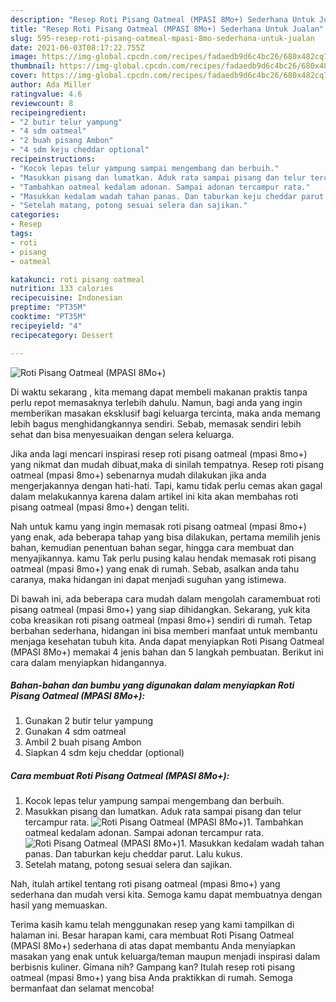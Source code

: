 ```yaml
---
description: "Resep Roti Pisang Oatmeal (MPASI 8Mo+) Sederhana Untuk Jualan"
title: "Resep Roti Pisang Oatmeal (MPASI 8Mo+) Sederhana Untuk Jualan"
slug: 595-resep-roti-pisang-oatmeal-mpasi-8mo-sederhana-untuk-jualan
date: 2021-06-03T08:17:22.755Z
image: https://img-global.cpcdn.com/recipes/fadaedb9d6c4bc26/680x482cq70/roti-pisang-oatmeal-mpasi-8mo-foto-resep-utama.jpg
thumbnail: https://img-global.cpcdn.com/recipes/fadaedb9d6c4bc26/680x482cq70/roti-pisang-oatmeal-mpasi-8mo-foto-resep-utama.jpg
cover: https://img-global.cpcdn.com/recipes/fadaedb9d6c4bc26/680x482cq70/roti-pisang-oatmeal-mpasi-8mo-foto-resep-utama.jpg
author: Ada Miller
ratingvalue: 4.6
reviewcount: 8
recipeingredient:
- "2 butir telur yampung"
- "4 sdm oatmeal"
- "2 buah pisang Ambon"
- "4 sdm keju cheddar optional"
recipeinstructions:
- "Kocok lepas telur yampung sampai mengembang dan berbuih."
- "Masukkan pisang dan lumatkan. Aduk rata sampai pisang dan telur tercampur rata."
- "Tambahkan oatmeal kedalam adonan. Sampai adonan tercampur rata."
- "Masukkan kedalam wadah tahan panas. Dan taburkan keju cheddar parut. Lalu kukus."
- "Setelah matang, potong sesuai selera dan sajikan."
categories:
- Resep
tags:
- roti
- pisang
- oatmeal

katakunci: roti pisang oatmeal 
nutrition: 133 calories
recipecuisine: Indonesian
preptime: "PT35M"
cooktime: "PT35M"
recipeyield: "4"
recipecategory: Dessert

---
```



![Roti Pisang Oatmeal (MPASI 8Mo+)](https://img-global.cpcdn.com/recipes/fadaedb9d6c4bc26/680x482cq70/roti-pisang-oatmeal-mpasi-8mo-foto-resep-utama.jpg)

Di waktu  sekarang , kita memang dapat membeli makanan praktis tanpa perlu repot memasaknya terlebih dahulu. Namun, bagi anda yang ingin memberikan masakan eksklusif bagi keluarga tercinta, maka anda memang lebih bagus menghidangkannya sendiri. Sebab, memasak sendiri lebih sehat dan bisa menyesuaikan dengan selera keluarga.

Jika anda lagi mencari inspirasi resep roti pisang oatmeal (mpasi 8mo+) yang nikmat dan mudah dibuat,maka di sinilah tempatnya. Resep roti pisang oatmeal (mpasi 8mo+)  sebenarnya mudah dilakukan jika anda mengerjakannya dengan hati-hati. Tapi, kamu tidak perlu cemas akan gagal dalam melakukannya 
karena dalam artikel ini kita akan membahas roti pisang oatmeal (mpasi 8mo+) dengan teliti.  



Nah untuk kamu yang ingin memasak roti pisang oatmeal (mpasi 8mo+) yang enak, ada beberapa tahap yang bisa dilakukan, pertama memilih jenis bahan, kemudian penentuan bahan segar, hingga cara membuat dan menyajikannya. kamu Tak perlu pusing kalau hendak memasak roti pisang oatmeal (mpasi 8mo+) yang enak di rumah. Sebab, asalkan anda  tahu caranya, maka hidangan ini dapat menjadi suguhan yang istimewa.

Di bawah ini, ada beberapa cara mudah dalam mengolah caramembuat roti pisang oatmeal (mpasi 8mo+) yang siap dihidangkan. Sekarang, yuk kita coba kreasikan roti pisang oatmeal (mpasi 8mo+) sendiri di rumah. Tetap berbahan sederhana, hidangan ini bisa memberi manfaat untuk membantu menjaga kesehatan tubuh kita. Anda dapat menyiapkan Roti Pisang Oatmeal (MPASI 8Mo+) memakai 4 jenis bahan dan 5 langkah pembuatan. Berikut ini cara dalam menyiapkan hidangannya.

<!--inarticleads1-->

##### Bahan-bahan dan bumbu yang digunakan dalam menyiapkan Roti Pisang Oatmeal (MPASI 8Mo+):

1. Gunakan 2 butir telur yampung
1. Gunakan 4 sdm oatmeal
1. Ambil 2 buah pisang Ambon
1. Siapkan 4 sdm keju cheddar (optional)




<!--inarticleads2-->

##### Cara membuat Roti Pisang Oatmeal (MPASI 8Mo+):

1. Kocok lepas telur yampung sampai mengembang dan berbuih.
1. Masukkan pisang dan lumatkan. Aduk rata sampai pisang dan telur tercampur rata.
<img src="//assets-global.cpcdn.com/assets/icons/button_play-2c75c40dde080a61004c1f40b05d8f140eaff45d7e9e6481dc71c63d2e7c4909.png" alt="Roti Pisang Oatmeal (MPASI 8Mo+)">1. Tambahkan oatmeal kedalam adonan. Sampai adonan tercampur rata.
<img src="//assets-global.cpcdn.com/assets/icons/button_play-2c75c40dde080a61004c1f40b05d8f140eaff45d7e9e6481dc71c63d2e7c4909.png" alt="Roti Pisang Oatmeal (MPASI 8Mo+)">1. Masukkan kedalam wadah tahan panas. Dan taburkan keju cheddar parut. Lalu kukus.
1. Setelah matang, potong sesuai selera dan sajikan.




Nah, itulah artikel tentang  roti pisang oatmeal (mpasi 8mo+)  yang sederhana dan mudah versi kita. Semoga kamu dapat membuatnya dengan hasil yang memuaskan. 

Terima kasih kamu telah menggunakan resep yang kami tampilkan di halaman ini. Besar harapan kami, cara membuat  Roti Pisang Oatmeal (MPASI 8Mo+) sederhana di atas dapat membantu Anda menyiapkan masakan yang enak untuk keluarga/teman maupun menjadi inspirasi dalam berbisnis kuliner. Gimana nih? Gampang kan? Itulah resep roti pisang oatmeal (mpasi 8mo+) yang bisa Anda praktikkan di rumah. Semoga bermanfaat dan selamat mencoba!

